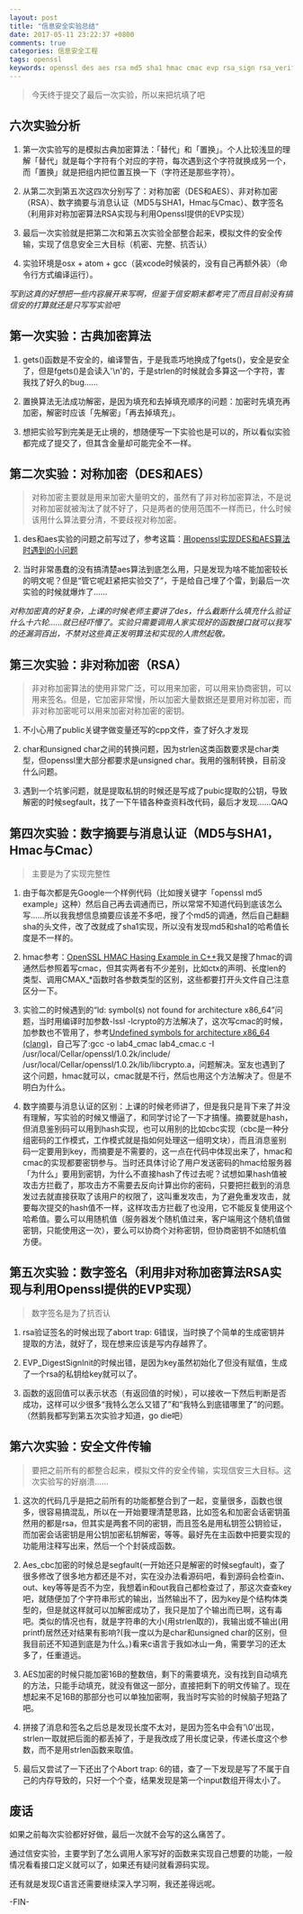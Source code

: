 ```yaml
---
layout: post
title: "信息安全实验总结"
date: 2017-05-11 23:22:37 +0800
comments: true
categories: 信息安全工程
tags: openssl
keywords: openssl des aes rsa md5 sha1 hmac cmac evp rsa_sign rsa_verify
---
```

> 今天终于提交了最后一次实验，所以来把坑填了吧

## 六次实验分析
1. 第一次实验写的是模拟古典加密算法：「替代」和「置换」。个人比较浅显的理解「替代」就是每个字符有个对应的字符，每次遇到这个字符就换成另一个，而「置换」就是把组内把位置互换一下（字符还是那些字符）。

2. 从第二次到第五次这四次分别写了：对称加密（DES和AES）、非对称加密（RSA）、数字摘要与消息认证（MD5与SHA1，Hmac与Cmac）、数字签名（利用非对称加密算法RSA实现与利用Openssl提供的EVP实现）

3. 最后一次实验就是把第二次和第五次实验全部整合起来，模拟文件的安全传输，实现了信息安全三大目标（机密、完整、抗否认）

4. 实验环境是osx + atom + gcc（装xcode时候装的，没有自己再额外装）（命令行方式编译运行）。

*写到这真的好想把一些内容展开来写啊，但鉴于信安期末都考完了而且目前没有搞信安的打算就还是只写写实验吧*
<!--more-->
## 第一次实验：古典加密算法
1. gets()函数是不安全的，编译警告，于是我乖巧地换成了fgets()，安全是安全了，但是fgets()是会读入'\n'的，于是strlen的时候就会多算这一个字符，害我找了好久的bug……

2. 置换算法无法成功解密，是因为填充和去掉填充顺序的问题：加密时先填充再加密，解密时应该「先解密」「再去掉填充」。

3. 想把实验写到完美是无止境的，想随便写一下实验也是可以的，所以看似实验都完成了提交了，但其含金量却可能完全不一样。

## 第二次实验：对称加密（DES和AES）
> 对称加密主要就是用来加密大量明文的，虽然有了非对称加密算法，不是说对称加密就被淘汰了就不好了，只是两者的使用范围不一样而已，什么时候该用什么算法要分清，不要歧视对称加密。

1. des和aes实验的问题之前写过了，参考这篇：[用openssl实现DES和AES算法时遇到的小问题](http://www.fenglians.com/blog/2017/04/13/yong-opensslshi-xian-deshe-aessuan-fa-shi-yu-dao-de-xiao-wen-ti/)

2. 当时非常愚蠢的没有搞清楚aes算法到底怎么用，只是发现为啥不能加密较长的明文呢？但是“管它呢赶紧把实验交了”，于是给自己埋了个雷，到最后一次实验的时候就爆炸了……

*对称加密真的好复杂，上课的时候老师主要讲了des，什么截断什么填充什么验证什么十六轮……就已经吓懵了。实验只需要调用人家实现好的函数接口就可以我写的还漏洞百出，不禁对这些真正发明算法和实现的人肃然起敬。*

## 第三次实验：非对称加密（RSA）
> 非对称加密算法的使用非常广泛，可以用来加密，可以用来协商密钥，可以用来签名。但是，它加密非常慢，所以加密大量数据还是要用对称加密，而非对称加密呢可以用来加密对称加密的密钥。

1. 不小心用了public关键字做变量还写的cpp文件，查了好久才发现

2. char和unsigned char之间的转换问题，因为strlen这类函数要求是char类型，但openssl里大部分都要求是unsigned char。我用的强制转换，目前没什么问题。

3. 遇到一个坑爹问题，就是提取私钥的时候还是写成了pubic提取的公钥，导致解密的时候segfault，找了一下午错各种查资料改代码，最后才发现……QAQ

## 第四次实验：数字摘要与消息认证（MD5与SHA1，Hmac与Cmac）
> 主要是为了实现完整性

1. 由于每次都是先Google一个样例代码（比如搜关键字「openssl md5 example」这种）然后自己再去调通而已，所以常常不知道代码到底该怎么写……所以我我想信息摘要应该差不多吧，搜了个md5的调通，然后自己翻翻sha的头文件，改了改就成了sha1实现，所以没有发现md5和sha1的哈希值长度是不一样的。

2. hmac参考：[OpenSSL HMAC Hasing Example in C++](http://www.askyb.com/cpp/openssl-hmac-hasing-example-in-cpp/)我又是搜了hmac的调通然后参照着写cmac，但其实两者有不少差别，比如ctx的声明、长度len的类型、调用CMAX_*函数时各参数类型的区别，这些都要打开头文件自己注意区分一下。

3. 实验二的时候遇到的“ld: symbol(s) not found for architecture x86_64”问题，当时用编译时加参数-lssl -lcrypto的方法解决了，这次写cmac的时候，加参数也不管用了，参考[Undefined symbols for architecture x86_64 (clang)](http://stackoverflow.com/questions/30938866/undefined-symbols-for-architecture-x86-64-clang)，自己写了:gcc -o lab4_cmac lab4_cmac.c -I /usr/local/Cellar/openssl/1.0.2k/include/ /usr/local/Cellar/openssl/1.0.2k/lib/libcrypto.a，问题解决。室友也遇到了这个问题，hmac就可以，cmac就是不行，然后也用这个方法解决了。但是不明白为什么。

4. 数字摘要与消息认证的区别：上课的时候老师讲了，但是我只是背下来了并没有理解，写实验的时候又懵逼了，和同学讨论了一下才搞懂。摘要就是hash，但消息鉴别码可以用到hash实现，也可以用别的比如cbc实现（cbc是一种分组密码的工作模式，工作模式就是指如何处理这一组明文块），而且消息鉴别码一定要用到key，而摘要是不需要的，这一点在代码中体现出来了，hmac和cmac的实现都要密钥参与。当时还具体讨论了用户发送密码的hmac给服务器「为什么」要用到密钥，为什么不直接hash了传过去呢？试想如果hash值被攻击方拦截了，那攻击方不需要去反向计算出你的密码，只要把拦截到的消息发过去就直接获取了该用户的权限了，这叫重发攻击，为了避免重发攻击，就要每次提交的hash值不一样，这样攻击方拦截了也没用，它不能反复使用这个哈希值。要么可以用随机值（服务器发个随机值过来，客户端用这个随机值做密钥，只能使用这一次），要么可以协商个对称密钥，但协商密钥不如随机值方便。

## 第五次实验：数字签名（利用非对称加密算法RSA实现与利用Openssl提供的EVP实现）
> 数字签名是为了抗否认

1. rsa验证签名的时候出现了abort trap: 6错误，当时换了个简单的生成密钥并提取的方法，就好了，现在想来应该是写内存越界了。

2. EVP_DigestSignInit的时候出错，是因为key虽然初始化了但没有赋值，生成了一个rsa的私钥给key就可以了。

3. 函数的返回值可以表示状态（有返回值的时候），可以接收一下然后判断是否成功，这样可以少很多“我特么怎么又错了”和“我特么到底错哪里了”的问题。（然鹅我都写到第五次实验才知道，go die吧）

## 第六次实验：安全文件传输
> 要把之前所有的都整合起来，模拟文件的安全传输，实现信安三大目标。这次实验写的好崩溃……

1. 这次的代码几乎是把之前所有的功能都整合到了一起，变量很多，函数也很多，很容易搞混乱，所以在一开始要理清楚思路，比如签名和加密会话密钥虽然用的都是rsa，但其实是两套不同的密钥，而且签名是用私钥签公钥验证，而加密会话密钥是用公钥加密私钥解密，等等。最好先在主函数中把要实现的功能用注释写出来，然后一个个封装成函数。

2. Aes_cbc加密的时候总是segfault(一开始还只是解密的时候segfault)，查了很多修改了很多地方都还是不对，实在没办法看源码吧，看到源码会检查in、out、key等等是否不为空，我想着in和out我自己都检查过了，那这次查查key吧，就随便加了个字符串形式的输出，当然输出不了，因为key是个结构体类型的，但是就这样就可以加解密成功了，我只是加了个输出而已啊，这有毒吧。类似的情况也有，就是字符串的大小(用strlen取的)，我输出或不输出(用printf)居然还对结果有影响?(我一度以为是char和unsigned char的区别，但我目前还不知道到底是为什么。)看来c语言于我如冰山一角，需要学习的还太多了，任重道远。

3. AES加密的时候只能加密16B的整数倍，剩下的需要填充，没有找到自动填充的方法，只能手动填充，就没有做这一部分，直接把剩下的明文传输了。现在想起来不足16B的那部分也可以单独加密啊，我当时写实验的时候脑子短路了吧。

4. 拼接了消息和签名之后总是发现长度不太对，是因为签名中会有’\0’出现，strlen一取就把后面的都丢掉了，于是我改成了用长度记录，传递长度这个参数，而不是用strlen函数来取值。

5. 最后又尝试了一下还出了个Abort trap: 6的错，查了一下发现是写了不属于自己的内存导致的，只好一个个查，结果发现是第一个input数组开得太小了。

## 废话
如果之前每次实验都好好做，最后一次就不会写的这么痛苦了。

通过信安实验，主要学到了怎么调用人家写好的函数来实现自己想要的功能，一般情况看看接口定义就可以了，如果还有疑问就看源码实现。

还有就是发现C语言还需要继续深入学习啊，我还差得远呢。

-FIN-
